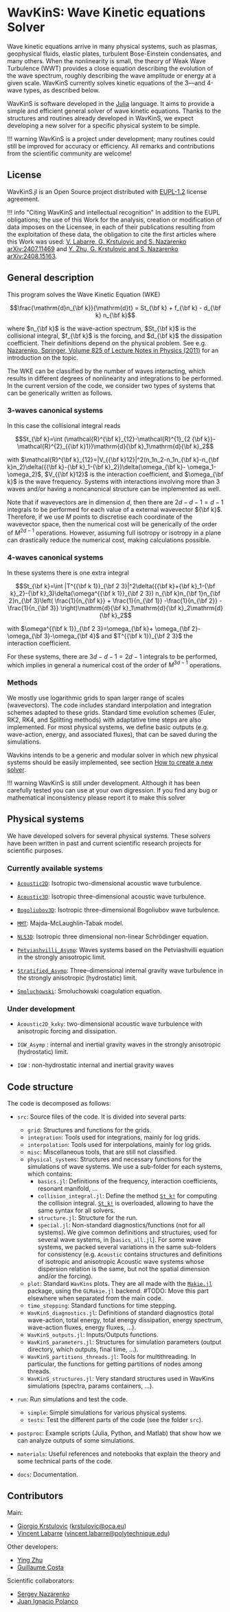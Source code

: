 # WavKinS: Wave Kinetic equations Solver

Wave kinetic equations arrive in many physical systems, such as plasmas, geophysical fluids, elastic plates, turbulent Bose-Einstein condensates, and many others. When the nonlinearity is small, the theory of Weak Wave Turbulence (WWT) provides a close equation describing the evolution of the wave spectrum, roughly describing the wave amplitude or energy at a given scale. WavKinS currently solves kinetic equations of the 3—and 4-wave types, as described below.

WavKinS is software developed in the [Julia](https://julialang.org) language. It aims to provide a simple and efficient general solver of wave kinetic equations. Thanks to the structures and routines already developed in WavKinS, we expect developing a new solver for a specific physical system to be simple.

!!! warning
    WavKinS is a project under development; many routines could still be improved for accuracy or efficiency. All remarks and contributions from the scientific community are welcome! 

## License

WavKinS.jl is an Open Source project distributed with [EUPL-1.2](https://interoperable-europe.ec.europa.eu/collection/eupl) license agreement. 

!!! info "Citing WavKinS and intellectual recognition"
    In addition to the EUPL obligations; the use of this Work for the analysis, creation or modification of data imposes on the Licensee, in each of their publications resulting from the exploitation of these data, the obligation to cite the first articles where this Work was used: [V. Labarre, G. Krstulovic and S. Nazarenko arXiv:2407.11469](https://arxiv.org/abs/2407.11469) and [Y. Zhu, G. Krstulovic and S. Nazarenko arXiv:2408.15163](https://arxiv.org/abs/2408.15163).


## General description

This program solves the Wave Kinetic Equation (WKE)

$$\frac{\mathrm{d}n_{\bf k}}{\mathrm{d}t} = St_{\bf k} + f_{\bf k} - d_{\bf k} n_{\bf k}$$  

where $n_{\bf k}$ is the wave-action spectrum, $St_{\bf k}$ is the collisional integral, $f_{\bf k}$ is the forcing, and $d_{\bf k}$ the dissipation coefficient. Their definitions depend on the physical problem. See e.g. [Nazarenko, Springer, Volume 825 of Lecture Notes in Physics (2011)](https://link.springer.com/book/10.1007/978-3-642-15942-8) for an introduction on the topic. 

The WKE can be classified by the number of waves interacting, which results in different degrees of nonlinearity and integrations to be performed. In the current version of the code, we consider two types of systems that can be generically written as follows.

### 3-waves canonical systems

In this case the collisional integral reads

```math
St_{\bf k}=\int (\mathcal{R}^{\bf k}_{12}-\mathcal{R}^{1}_{2 {\bf k}}-\mathcal{R}^{2}_{{\bf k}1})\mathrm{d}{\bf k}_1\mathrm{d}{\bf k}_2
```

with $\mathcal{R}^{\bf k}_{12}=|V_{{\bf k}12}|^2(n_1n_2-n_1n_{\bf k}-n_{\bf k}n_2)\delta({{\bf k}-{\bf k}_1-{\bf k}_2})\delta(\omega_{\bf k}- \omega_1- \omega_2)$, $V_{{\bf k}12}$ is the interaction coefficient, and $\omega_{\bf k}$ is the wave frequency. Systems with interactions involving more than 3 waves and/or having a noncanonical structure can be implemented as well.

Note that if wavevectors are in dimension $d$, then there are $2d - d - 1=d-1$ integrals to be performed for each value of a external wavevector ${\bf k}$. Therefore, if we use $M$ points to discretise each coordinate of the wavevector space, then the numerical cost will be generically of the order of $M^{2d -1}$ operations. However, assuming full isotropy or isotropy in a plane can drastically reduce the numerical cost, making calculations possible.

### 4-waves canonical systems

In these systems there is one extra integral
```math
St_{\bf k}=\int |T^{{\bf k 1}}_{\bf 2 3}|^2\delta({{\bf k}+{\bf k}_1-{\bf k}_2}-{\bf k}_3)\delta(\omega^{{\bf k 1}}_{\bf 2 3}) n_{\bf k}n_{\bf 1}n_{\bf 2}n_{\bf 3}\left( \frac{1}{n_{\bf k}} + \frac{1}{n_{\bf 1}} -\frac{1}{n_{\bf 2}} -\frac{1}{n_{\bf 3}} \right)\mathrm{d}{\bf k}_1\mathrm{d}{\bf k}_2\mathrm{d}{\bf k}_2
```
with $\omega^{{\bf k 1}}_{\bf 2 3}=\omega_{\bf k}+ \omega_{\bf 2}- \omega_{\bf 3}-\omega_{\bf 4}$ and $T^{{\bf k 1}}_{\bf 2 3}$ the interaction coefficient.

For these systems, there are $3d-d-1=2d-1$ integrals to be performed, which implies in general a numerical cost of the order of $M^{3d-1}$ operations.

### Methods

We mostly use logarithmic grids to span larger range of scales (wavevectors). The code includes standard interpolation and integration schemes adapted to these grids. Standard time evolution schemes (Euler, RK2, RK4, and Splitting methods) with adaptative time steps are also implemented. For most physical systems, we define basic outputs (e.g. wave-action, energy, and associated fluxes), that can be saved during the simulations.

Wavkins intends to be a generic and modular solver in which new physical systems should be easily implemented, see section [How to create a new solver](@ref "How to create a new solver"). 

!!! warning
    WavKinS is still under development. Although it has been carefully tested you can use at your own digression. If you find any bug or mathematical inconsistency please report it to make this solver


## Physical systems 

We have developed solvers for several physical systems. These solvers have been written in past and current scientific research projects for scientific purposes.

### Currently available systems

- [`Acoustic2D`](@ref "Acoustic2D solver"): Isotropic two-dimensional acoustic wave turbulence.

- [`Acoustic3D`](@ref "Acoustic3Dsolver"): Isotropic three-dimensional acoustic wave turbulence. 

- [`Bogoliubov3D`](@ref "Bogoliubov3Dsolver"): Isotropic three-dimensional Bogoliubov wave turbulence.

- [`MMT`](@ref "MMT solver"): Majda-McLaughlin-Tabak model.

- [`NLS3D`](@ref "NLS3Dsolver"): Isotropic three dimensional non-linear Schrödinger equation.

- [`Petviashvilli_Asymp`](@ref "Petviashvilli_Asympsolver"): Waves systems based on the Petviashvilli equation in the strongly anisotropic limit.

- [`Stratified_Asymp`](@ref "Stratified_Asympsolver"): Three-dimensional internal gravity wave turbulence in the strongly anisotropic (hydrostatic) limit. 

- [`Smoluchowski`](@ref "Smoluchowskisolver"): Smoluchowski coagulation equation.

### Under development

- `Acoustic2D_kxky`: two-dimensional acoustic wave turbulence with anisotropic forcing and dissipation.

- `IGW_Asymp` : internal and inertial gravity waves in the strongly anisotropic (hydrostatic) limit. 
- `IGW` :  non-hydrostatic internal and inertial gravity waves

## Code structure

The code is decomposed as follows:

- `src`: Source files of the code. It is divided into several parts:
    * `grid`: Structures and functions for the grids.
    * `integration`: Tools used for integrations, mainly for log grids. 
    * `interpolation`: Tools used for interpolations, mainly for log grids.
    * `misc`: Miscellaneous tools, that are still not classified.
    * `physical_systems`: Structures and necessary functions for the simulations of wave systems. We use a sub-folder for each systems, which contains: 
        - `basics.jl`: Definitions of the frequency, interaction coefficients, resonant manifold, ...
        - `collision_integral.jl`: Define the method [`St_k!`](@ref) for computing the collision integral. [`St_k!`](@ref) is overloaded, allowing to have the same syntax for all solvers. 
        - `structure.jl`: Structure for the run.
        - `special.jl`: Non-standard diagnostics/functions (not for all systems). 
        We give common definitions and structures, used for several wave systems, in [`basics_all.jl`]. For some wave systems, we packed several variations in the same sub-folders for consistency (e.g. `Acoustic` contains structures and definitions of isotropic and anisotropic Acoustic wave systems whose dispersion relation is the same, but not the spatial dimension and/or the forcing).
    * `plot`: Standard `WavKins` plots. They are all made with the [`Makie.jl`](https://docs.makie.org/stable/) package, using the `GLMakie.jl` backend. #TODO: Move this part elsewhere when separated from the main code.
    * `time_stepping`: Standard functions for time stepping.
    * `WavKinS_diagnostics.jl`: Definitions of standard diagnostics (total wave-action, total energy, total energy dissipation, energy spectrum, wave-action fluxes, energy fluxes, ...). 
    * `WavKinS_outputs.jl`: Inputs/Outputs functions. 
    * `WavKinS_parameters.jl`: Structures for simulation parameters (output directory, which outputs, final time, ...).
    * `WavKinS_partitions_threads.jl`: Tools for multithreading. In particular, the functions for getting partitions of nodes among threads.
    * `WavKinS_structures.jl`: Very standard structures used in WavKins simulations (spectra, params containers, ...).
    
- `run`: Run simulations and test the code.
    * `simple`: Simple simulations for various physical systems.  
    * `tests`: Test the different parts of the code (see the folder `src`).

- `postproc`: Example scripts (Julia, Python, and Matlab) that show how we can analyze outputs of some simulations.

- `materials`: Useful references and notebooks that explain the theory and some technical parts of the code.

- `docs`: Documentation.


## Contributors

Main:
* [Giorgio Krstulovic](https://gkrstulovic.gitlab.io/) (krstulovic@oca.eu) 
* [Vincent Labarre](https://scholar.google.com/citations?user=83UL2ZsAAAAJ&hl=en) (vincent.labarre@polytechnique.edu) 

Other developers:
* [Ying Zhu](https://scholar.google.fr/citations?user=N43KuycAAAAJ&hl=en)
* [Guillaume Costa](https://scholar.google.com/citations?user=iSn_fuYAAAAJ&hl=fr)

Scientific collaborators:
* [Sergey Nazarenko](https://scholar.google.com/citations?user=EPW6UlQAAAAJ&hl=en)
* [Juan Ignacio Polanco](https://jipolanco.gitlab.io/)
